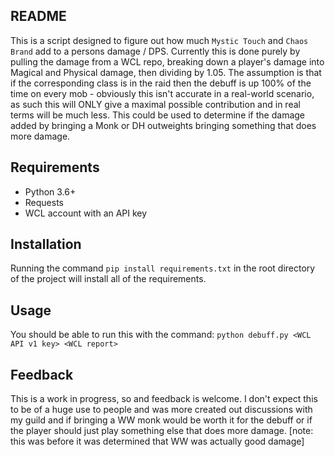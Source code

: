 ## README

This is a script designed to figure out how much `Mystic Touch` and `Chaos Brand` add to a persons damage / DPS. Currently this is done purely by pulling the damage from a WCL repo, breaking down a player's damage into Magical and Physical damage, then dividing by 1.05. The assumption is that if the corresponding class is in the raid then the debuff is up 100% of the time on every mob - obviously this isn't accurate in a real-world scenario, as such this will ONLY give a maximal possible contribution and in real terms will be much less. This could be used to determine if the damage added by bringing a Monk or DH outweights bringing something that does more damage.
 
## Requirements 

* Python 3.6+
* Requests 
* WCL account with an API key

## Installation

Running the command `pip install requirements.txt` in the root directory of the project will install all of the requirements.

## Usage

You should be able to run this with the command:
`python debuff.py <WCL API v1 key> <WCL report>`

## Feedback 

This is a work in progress, so and feedback is welcome. I don't expect this to be of a huge use to people and was more created out discussions with my guild and if bringing a WW monk would be worth it for the debuff or if the player should just play something else that does more damage. [note: this was before it was determined that WW was actually good damage]
